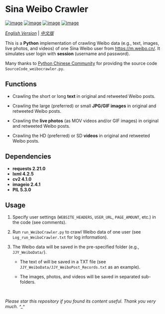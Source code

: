 # Sina Weibo Crawler

[![image](https://img.shields.io/badge/license-MIT-green.svg)](https://github.com/HeZhang1994/weibo-crawler/blob/master/LICENSE)
[![image](https://img.shields.io/badge/python-3.7-blue.svg)]()
[![image](https://img.shields.io/badge/status-stable-brightgreen.svg)]()
[![image](https://img.shields.io/badge/build-passing-brightgreen.svg)]()

[*English Version*](https://github.com/HeZhang1994/weibo-crawler/blob/master/README.md) | [*中文版*](https://github.com/HeZhang1994/weibo-crawler/blob/master/README-cn.md)

This is a **Python** implementation of crawling Weibo data (e.g., text, images, live photos, and videos) of one Sina Weibo user from https://m.weibo.cn/. It simulates user login with **session** (username and password).

Many thanks to [Python Chinese Community](https://blog.csdn.net/BF02jgtRS00XKtCx/article/details/79547627) for providing the source code `SourceCode_weibocrawler.py`.

## Functions

- Crawling the short or long **text** in original and retweeted Weibo posts.

- Crawling the large (preferred) or small **JPG/GIF images** in original and retweeted Weibo posts.

- Crawling the **live photos** (as MOV videos and/or GIF images) in original and retweeted Weibo posts.

- Crawling the HD (preferred) or SD **videos** in original and retweeted Weibo posts.

## Dependencies

* __requests 2.21.0__
* __lxml 4.2.5__
* __cv2 4.1.0__
* __imageio 2.4.1__
* __PIL 5.3.0__

## Usage

1. Specify user settings (`WEBSITE_HEADERS`, `USER_URL`, `PAGE_AMOUNT`, etc.) in the code (see comments).

2. Run `run_WeiboCrawler.py` to crawl Weibo data of one user (see `Log_run_WeiboCrawler.txt` for log information).

3. The Weibo data will be saved in the pre-specified folder (e.g., `JJY_WeiboData/`).

    - The text of will be saved in a TXT file (see `JJY_WeiboData/JJY_WeiboPost_Records.txt` as an example).

    - The images, photos, and videos will be saved in separated sub-folders.

<br>

<i>Please star this repository if you found its content useful. Thank you very much. ^_^</i>
